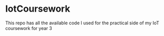 # IotCoursework
This repo has all the available code I used for the practical side of my IoT coursework for year 3
